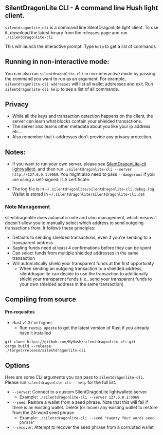 ## SilentDragonLite CLI - A command line Hush light client. 

`silentdragonlite-cli` is a command line SilentDragonLite light client. To use it, download the latest binary from the releases page and run `./silentdragonlite-cli`

This will launch the interactive prompt. Type `help` to get a list of commands

## Running in non-interactive mode:
You can also run `silentdragonlite-cli` in non-interactive mode by passing the command you want to run as an argument. For example, `silentdragonlite-cli addresses` will list all wallet addresses and exit. 
Run `silentdragonlite-cli help` to see a list of all commands. 

## Privacy 
* While all the keys and transaction detection happens on the client, the server can learn what blocks contain your shielded transactions.
* The server also learns other metadata about you like your ip address etc...
* Also remember that t-addresses don't provide any privacy protection.

## Notes:
* If you want to run your own server, please see [SilentDragonLite-cli lightwalletd](https://github.com/MyHush/lightwalletd), and then run `./silentdragonlite-cli --server http://127.0.0.1:9069`. You might also need to pass `--dangerous` if you are using a self-signed  TLS certificate.

* The log file is in `~/.silentdragonlite/silentdragonlite-cli.debug.log`. Wallet is stored in `~/.silentdragonlite/silentdragonlite-cli.dat`

### Note Management
silentdragonlite does automatic note and utxo management, which means it doesn't allow you to manually select which address to send outgoing transactions from. It follows these principles:
* Defaults to sending shielded transactions, even if you're sending to a transparent address
* Sapling funds need at least 4 confirmations before they can be spent
* Can select funds from multiple shielded addresses in the same transaction
* Will automatically shield your transparent funds at the first opportunity
    * When sending an outgoing transaction to a shielded address, silentdragonlite can decide to use the transaction to additionally shield your transparent funds (i.e., send your transparent funds to your own shielded address in the same transaction)

## Compiling from source

#### Pre-requisites
* Rust v1.37 or higher.
    * Run `rustup update` to get the latest version of Rust if you already have it installed

```
git clone https://github.com/MyHush/silentdragonlite-cli.git
cargo build --release
./target/release/silentdragonlite-cli
```

## Options
Here are some CLI arguments you can pass to `silentdragonlite-cli`. Please run `silentdragonlite-cli --help` for the full list. 

* `--server`: Connect to a custom SilentDragonLite lightwalletd server. 
    * Example: `./silentdragonlite-cli --server 127.0.0.1:9069`
* `--seed`: Restore a wallet from a seed phrase. Note that this will fail if there is an existing wallet. Delete (or move) any existing wallet to restore from the 24-word seed phrase
    * Example: `./silentdragonlite-cli --seed "twenty four words seed phrase"`
 * `--recover`: Attempt to recover the seed phrase from a corrupted wallet
 
